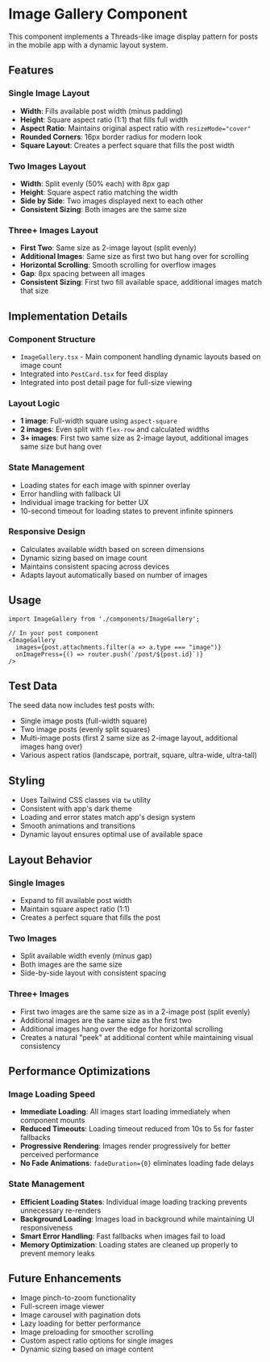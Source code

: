 # Image Gallery Component

This component implements a Threads-like image display pattern for posts in the mobile app with a dynamic layout system.

## Features

### Single Image Layout
- **Width**: Fills available post width (minus padding)
- **Height**: Square aspect ratio (1:1) that fills full width
- **Aspect Ratio**: Maintains original aspect ratio with `resizeMode="cover"`
- **Rounded Corners**: 16px border radius for modern look
- **Square Layout**: Creates a perfect square that fills the post width

### Two Images Layout
- **Width**: Split evenly (50% each) with 8px gap
- **Height**: Square aspect ratio matching the width
- **Side by Side**: Two images displayed next to each other
- **Consistent Sizing**: Both images are the same size

### Three+ Images Layout
- **First Two**: Same size as 2-image layout (split evenly)
- **Additional Images**: Same size as first two but hang over for scrolling
- **Horizontal Scrolling**: Smooth scrolling for overflow images
- **Gap**: 8px spacing between all images
- **Consistent Sizing**: First two fill available space, additional images match that size

## Implementation Details

### Component Structure
- `ImageGallery.tsx` - Main component handling dynamic layouts based on image count
- Integrated into `PostCard.tsx` for feed display
- Integrated into post detail page for full-size viewing

### Layout Logic
- **1 image**: Full-width square using `aspect-square`
- **2 images**: Even split with `flex-row` and calculated widths
- **3+ images**: First two same size as 2-image layout, additional images same size but hang over

### State Management
- Loading states for each image with spinner overlay
- Error handling with fallback UI
- Individual image tracking for better UX
- 10-second timeout for loading states to prevent infinite spinners

### Responsive Design
- Calculates available width based on screen dimensions
- Dynamic sizing based on image count
- Maintains consistent spacing across devices
- Adapts layout automatically based on number of images

## Usage

```tsx
import ImageGallery from './components/ImageGallery';

// In your post component
<ImageGallery 
  images={post.attachments.filter(a => a.type === "image")}
  onImagePress={() => router.push(`/post/${post.id}`)}
/>
```

## Test Data

The seed data now includes test posts with:
- Single image posts (full-width square)
- Two image posts (evenly split squares)
- Multi-image posts (first 2 same size as 2-image layout, additional images hang over)
- Various aspect ratios (landscape, portrait, square, ultra-wide, ultra-tall)

## Styling

- Uses Tailwind CSS classes via `tw` utility
- Consistent with app's dark theme
- Loading and error states match app's design system
- Smooth animations and transitions
- Dynamic layout ensures optimal use of available space

## Layout Behavior

### Single Images
- Expand to fill available post width
- Maintain square aspect ratio (1:1)
- Creates a perfect square that fills the post

### Two Images
- Split available width evenly (minus gap)
- Both images are the same size
- Side-by-side layout with consistent spacing

### Three+ Images
- First two images are the same size as in a 2-image post (split evenly)
- Additional images are the same size as the first two
- Additional images hang over the edge for horizontal scrolling
- Creates a natural "peek" at additional content while maintaining visual consistency

## Performance Optimizations

### Image Loading Speed
- **Immediate Loading**: All images start loading immediately when component mounts
- **Reduced Timeouts**: Loading timeout reduced from 10s to 5s for faster fallbacks
- **Progressive Rendering**: Images render progressively for better perceived performance
- **No Fade Animations**: `fadeDuration={0}` eliminates loading fade delays

### State Management
- **Efficient Loading States**: Individual image loading tracking prevents unnecessary re-renders
- **Background Loading**: Images load in background while maintaining UI responsiveness
- **Smart Error Handling**: Fast fallbacks when images fail to load
- **Memory Optimization**: Loading states are cleaned up properly to prevent memory leaks

## Future Enhancements

- Image pinch-to-zoom functionality
- Full-screen image viewer
- Image carousel with pagination dots
- Lazy loading for better performance
- Image preloading for smoother scrolling
- Custom aspect ratio options for single images
- Dynamic sizing based on image content
